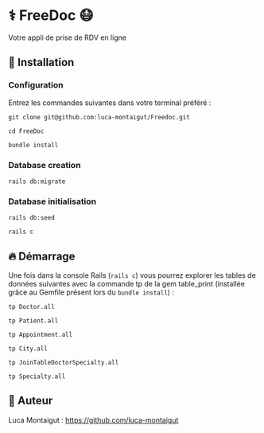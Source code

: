 #  ⚕️ FreeDoc 😷

Votre appli de prise de RDV en ligne

## :wrench: Installation 

### Configuration
Entrez les commandes suivantes dans votre terminal préféré :

`git clone git@github.com:luca-montaigut/Freedoc.git`

`cd FreeDoc`

`bundle install`

### Database creation

`rails db:migrate`

### Database initialisation

`rails db:seed`

`rails c`


## 🔥 Démarrage

Une fois dans la console Rails (`rails c`) vous pourrez explorer les tables de données suivantes avec la commande tp de la gem table_print (installée grâce au Gemfile présent lors du `bundle install`) :

`tp Doctor.all`

`tp Patient.all`

`tp Appointment.all`

`tp City.all`

`tp JoinTableDoctorSpecialty.all`

`tp Specialty.all`


## 🐰 Auteur
Luca Montaigut : https://github.com/luca-montaigut

